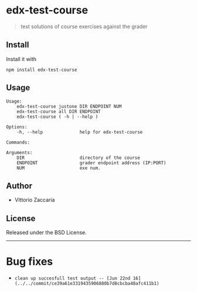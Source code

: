 # edx-test-course
> test solutions of course exercises against the grader

## Install

Install it with

```
npm install edx-test-course
```
## Usage

```
Usage:
    edx-test-course justone DIR ENDPOINT NUM 
    edx-test-course all DIR ENDPOINT 
    edx-test-course ( -h | --help )

Options:
    -h, --help              help for edx-test-course
    
Commands:

Arguments:
    DIR                     directory of the course
    ENDPOINT                grader endpoint address (IP:PORT)
    NUM                     exe num.

```

## Author

* Vittorio Zaccaria

## License
Released under the BSD License.

***



# Bug fixes

-     clean up succesfull test output -- [Jun 22nd 16](../../commit/ce39a61e3319435906880b7d8cbcba48afc411b1)
